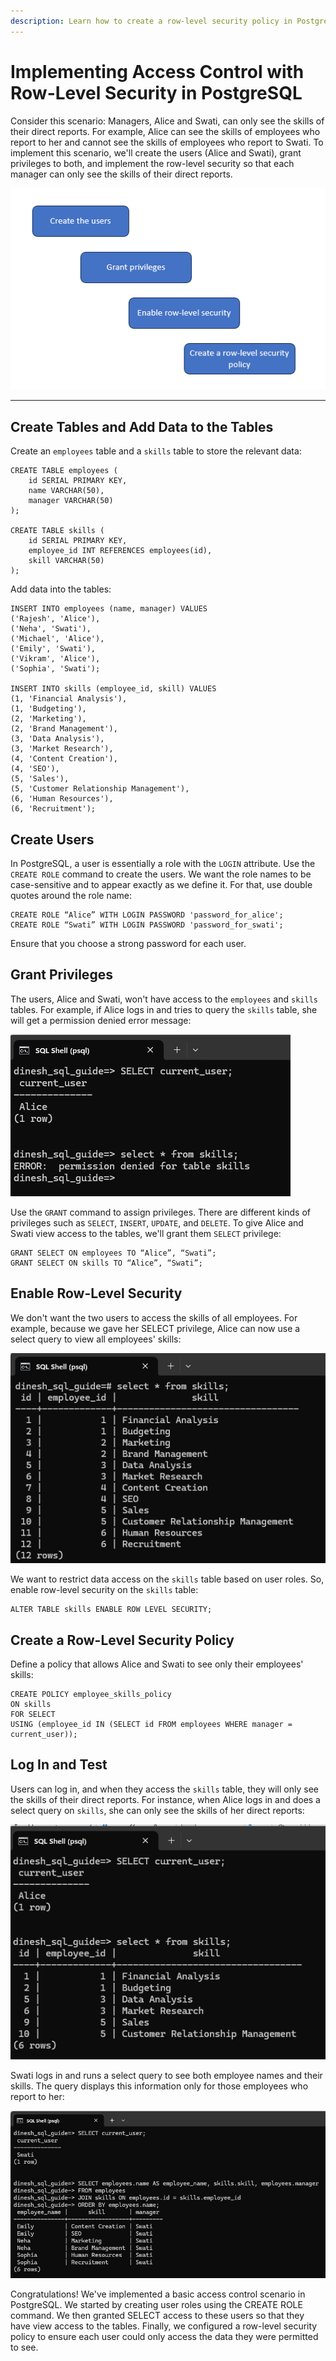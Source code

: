 ```yaml
---
description: Learn how to create a row-level security policy in PostgreSQL using a real-world access control scenario.
---
```


# Implementing Access Control with Row-Level Security in PostgreSQL
Consider this scenario: Managers, Alice and Swati, can only see the skills of their direct reports. For example, Alice can see the skills of employees who report to her and cannot see the skills of employees who report to Swati. To implement this scenario, we'll create the users (Alice and Swati), grant privileges to both, and implement the row-level security so that each manager can only see the skills of their direct reports.

![Create users, grant privileges, implement the row-level security](diagram_rls.png)

---

## Create Tables and Add Data to the Tables
Create an `employees` table and a `skills` table to store the relevant data:

```pgsql
CREATE TABLE employees (
    id SERIAL PRIMARY KEY,
    name VARCHAR(50),
    manager VARCHAR(50)
);

CREATE TABLE skills (
    id SERIAL PRIMARY KEY,
    employee_id INT REFERENCES employees(id),
    skill VARCHAR(50)
);
```

Add data into the tables:

```pgsql
INSERT INTO employees (name, manager) VALUES
('Rajesh', 'Alice'),
('Neha', 'Swati'),
('Michael', 'Alice'),
('Emily', 'Swati'),
('Vikram', 'Alice'),
('Sophia', 'Swati');	

INSERT INTO skills (employee_id, skill) VALUES
(1, 'Financial Analysis'),
(1, 'Budgeting'),
(2, 'Marketing'),
(2, 'Brand Management'),
(3, 'Data Analysis'),
(3, 'Market Research'),
(4, 'Content Creation'),
(4, 'SEO'),
(5, 'Sales'),
(5, 'Customer Relationship Management'),
(6, 'Human Resources'),
(6, 'Recruitment');
```

## Create Users
In PostgreSQL, a user is essentially a role with the `LOGIN` attribute. Use the `CREATE ROLE` command to create the users. We want the role names to be case-sensitive and to appear exactly as we define it. For that, use double quotes around the role name:

```pgsql
CREATE ROLE “Alice” WITH LOGIN PASSWORD 'password_for_alice'; 
CREATE ROLE “Swati” WITH LOGIN PASSWORD 'password_for_swati';
```

Ensure that you choose a strong password for each user.

## Grant Privileges
The users, Alice and Swati, won't have access to the `employees` and `skills` tables. For example, if Alice logs in and tries to query the `skills` table, she will get a permission denied error message:

![Permission denied for Alice](rolepriv1.png)

Use the `GRANT` command to assign privileges. There are different kinds of privileges such as `SELECT`, `INSERT`, `UPDATE`, and `DELETE`. To give Alice and Swati view access to the tables, we'll grant them `SELECT` privilege:

```pgsql
GRANT SELECT ON employees TO “Alice”, “Swati”;
GRANT SELECT ON skills TO “Alice”, “Swati”;
```

## Enable Row-Level Security
We don't want the two users to access the skills of all employees. For example, because we gave her SELECT privilege, Alice can now use a select query to view all employees' skills:

![Alice can see skills of all employees](rolepriv2.png)

We want to restrict data access on the `skills` table based on user roles. So, enable row-level security on the `skills` table:

```pgsql
ALTER TABLE skills ENABLE ROW LEVEL SECURITY;
```

## Create a Row-Level Security Policy
Define a policy that allows Alice and Swati to see only their employees' skills:

```pgsql
CREATE POLICY employee_skills_policy 
ON skills 
FOR SELECT 
USING (employee_id IN (SELECT id FROM employees WHERE manager = current_user));
```

## Log In and Test
Users can log in, and when they access the `skills` table, they will only see the skills of their direct reports. For instance, when Alice logs in and does a select query on `skills`, she can only see the skills of her direct reports:

![Alice can only see the skills of her direct reports](rolepriv3.png)

Swati logs in and runs a select query to see both employee names and their skills. The query displays this information only for those employees who report to her:

![Swati can only see the skills of her direct reports](rolepriv4.png)

Congratulations! We've implemented a basic access control scenario in PostgreSQL. We started by creating user roles using the CREATE ROLE command. We then granted SELECT access to these users so that they have view access to the tables. Finally, we configured a row-level security policy to ensure each user could only access the data they were permitted to see.